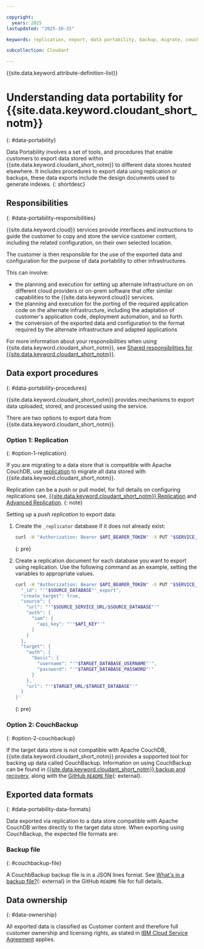 ```yaml
---

copyright:
  years: 2025
lastupdated: "2025-10-31"

keywords: replication, export, data portability, backup, migrate, couchbackup, dora

subcollection: Cloudant

---
```


{{site.data.keyword.attribute-definition-list}}


# Understanding data portability for {{site.data.keyword.cloudant_short_notm}}
{: #data-portability}

Data Portability involves a set of tools, and procedures that enable customers to export data stored within {{site.data.keyword.cloudant_short_notm}} to different data stores hosted elsewhere. It includes procedures to export data using replication or backups, these data exports include the design documents used to generate indexes.
{: shortdesc}

## Responsibilities
{: #data-portability-responsibilities}

{{site.data.keyword.cloud}} services provide interfaces and instructions to guide the customer to copy and store the service customer content, including the related configuration, on their own selected location.

The customer is then responsible for the use of the exported data and configuration for the purpose of data portability to other infrastructures.

This can involve:

- the planning and execution for setting up alternate infrastructure on on different cloud providers or on-prem software that offer similar capabilities to the {{site.data.keyword.cloud}} services.
- the planning and execution for the porting of the required application code on the alternate infrastructure, including the adaptation of customer's application code, deployment automation, and so forth.
- the conversion of the exported data and configuration to the format required by the alternate infrastructure and adapted applications

For more information about your responsibilities when using {{site.data.keyword.cloudant_short_notm}}, see [Shared responsibilities for {{site.data.keyword.cloudant_short_notm}}](/docs/Cloudant?topic=Cloudant-cloudant-responsibilities).

## Data export procedures
{: #data-portability-procedures}

{{site.data.keyword.cloudant_short_notm}} provides mechanisms to export data uploaded, stored, and processed using the service.

There are two options to export data from {{site.data.keyword.cloudant_short_notm}}.

### Option 1: Replication
{: #option-1-replication}

If you are migrating to a data store that is compatible with Apache CouchDB, use [replication](/docs/Cloudant?topic=Cloudant-advanced-replication) to migrate all data stored with {{site.data.keyword.cloudant_short_notm}}.

Replication can be a push or pull model, for full details on configuring replications see,
[{{site.data.keyword.cloudant_short_notm}} Replication](/docs/Cloudant?topic=Cloudant-advanced-replication) and
[Advanced Replication](https://cloud.ibm.com/docs/Cloudant?topic=Cloudant-advanced-replication).
{: note}

Setting up a *push replication* to export data:

1. Create the `_replicator` database if it does not already exist:

    ```sh
    curl -H "Authorization: Bearer $API_BEARER_TOKEN" -X PUT "$SERVICE_URL/_replicator
    ```
    {: pre}

1. Create a replication document for each database you want to export using replication. Use the following command as an example, setting the variables to appropriate values.

    ```sh
    curl -H "Authorization: Bearer $API_BEARER_TOKEN" -X PUT "$SERVICE_URL/_replicator/$SOURCE_DATABASE_export" -H "Content-Type: application/json" --data '{
      "_id": "'"$SOURCE_DATABASE"'_export",
      "create_target": true,
      "source": {
        "url": "'"$SOURCE_SERVICE_URL/$SOURCE_DATABASE"'"
        "auth": {
          "iam": {
            "api_key": "'"$API_KEY"'"
          }
        }
      },
      "target": {
        "auth": {
          "basic": {
            "username": "'"$TARGET_DATABASE_USERNAME"'",
            "password": "'"$TARGET_DATABASE_PASSWORD"'"
          }
        },
        "url": "'"$TARGET_URL/$TARGET_DATABASE"'"
      }
    }'
    ```
    {: pre}


### Option 2: CouchBackup
{: #option-2-couchbackup}

If the target data store is not compatible with Apache CouchDB, {{site.data.keyword.cloudant_short_notm}} provides a supported tool
for backing up data called CouchBackup. Information on using CouchBackup can be found in [{{site.data.keyword.cloudant_short_notm}} backup and recovery](docs/Cloudant?topic=Cloudant-ibm-cloudant-backup-and-recovery), along with the [GitHub `README` file](https://github.com/cloudant/couchbackup/blob/master/README.md){: external}.

## Exported data formats
{: #data-portability-data-formats}

Data exported via replication to a data store compatible with Apache CouchDB writes directly to the target data store. When exporting using CouchBackup, the expected file formats are:

### Backup file
{: #couchbackup-file}

A CouchbBackup backup file is in a JSON lines format. See [What's in a backup file?](https://github.com/IBM/couchbackup/blob/main/README.md#whats-in-a-backup-file){: external} in the
GitHub `README` file for full details.

## Data ownership
{: #data-ownership}

All exported data is classified as Customer content and therefore full customer ownership and licensing rights, as stated in [IBM Cloud Service Agreement](https://www.ibm.com/terms/?id=Z126-6304_WS) applies.
